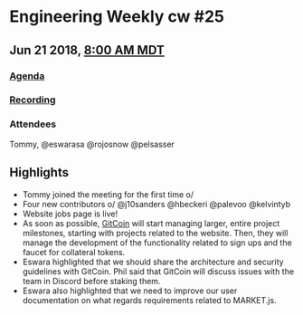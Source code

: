 # Engineering Weekly cw #25
## Jun 21 2018, [8:00 AM MDT](https://www.worldtimebuddy.com/?qm=1&lid=7&h=7&date=2018-6-21&sln=8-8.5)
### [Agenda](https://github.com/MARKETProtocol/community/issues/58)
### [Recording](https://youtu.be/iGb6Q6c8P7E)
### Attendees
Tommy, @eswarasa @rojosnow @pelsasser

## Highlights

- Tommy joined the meeting for the first time o/
- Four new contributors o/ @j10sanders @hbeckeri @palevoo @kelvintyb
- Website jobs page is live! 
- As soon as possible, [GitCoin](https://gitcoin.co/) will start managing larger, entire project milestones, starting with projects related to the website. Then, they will manage the development of the functionality related to sign ups and the faucet for collateral tokens.
- Eswara highlighted that we should share the architecture and security guidelines with GitCoin. Phil said that GitCoin will discuss issues with the team in Discord before staking them.
- Eswara also highlighted that we need to improve our user documentation on what regards requirements related to MARKET.js.